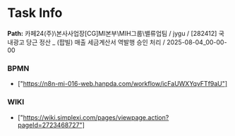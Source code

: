 # Task Info

**Path:** 카페24(주)\본사사업장\[CG]MI본부\MIH그룹\밸류업팀 / jygu / [282412] 국내광고 당근 정산 _ (팝빌) 매출 세금계산서 역발행 승인 처리 / 2025-08-04_00-00-00

### BPMN
- ["https://n8n-mi-016-web.hanpda.com/workflow/icFaUWXYqvFTf9aU"]

### WIKI
- ["https://wiki.simplexi.com/pages/viewpage.action?pageId=2723468727"]

